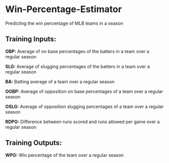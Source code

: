 # Win-Percentage-Estimator
Predicting the win percentage of MLB teams in a season


**Training Inputs:**
--------------------

**OBP:** Average of on base percentages	of the batters in a team over a regular season 

**SLG:**	Average of slugging percentages of the batters in a team over a regular season

**BA:** Batting average of a team over a regular season

**OOBP:**	Average of opposition on base percentages of a team over a regular season

**OSLG:** Average of opposition slugging percentages of a team over a regular season

**RDPG:**	Difference between runs scored and runs allowed per game over a regular season



**Training Outputs:**
----------------------

**WPG:** Win percentage of the team over a regular season
